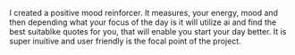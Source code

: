 I created a positive mood reinforcer. It measures, your energy, mood and then depending what your focus of the day is
it will utilize ai and find the best suitablke quotes for you, that will enable you start your day better. It is super inuitive and user friendly 
is the focal point of the project.
